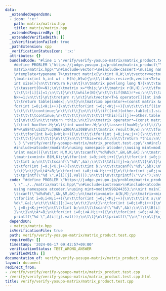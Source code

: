 ```yaml
---
data:
  _extendedDependsOn:
  - icon: ':x:'
    path: matrix/matrix.hpp
    title: matrix/matrix.hpp
  _extendedRequiredBy: []
  _extendedVerifiedWith: []
  _isVerificationFailed: true
  _pathExtension: cpp
  _verificationStatusIcon: ':x:'
  attributes: {}
  bundledCode: "#line 1 \"verify/verify-yosupo-matrix/matrix_product.test.cpp\"\n\
    #define PROBLEM \"https://judge.yosupo.jp/problem/matrix_product\"\n#line 1 \"\
    matrix/matrix.hpp\"\n#include<vector>\n#include<cassert>\nusing namespace std;\n\
    \ntemplate<typename T>\nstruct matrix{\n\tint H,W;\n\tvector<vector<T>> table;\n\
    \tmatrix(int h,int w) : H(h),W(w){\n\t\ttable.resize(h,vector<T>(w));\n\t}\n\t\
    int size(){\n\t\treturn H;\n\t}\n\tmatrix pow(long long N){\n\t\tassert(H==W);\n\
    \t\tassert(0<=N);\n\t\tmatrix x=*this;\n\t\tmatrix r(H,H);\n\t\tfor(int i=0;i<H;i++){\n\
    \t\t\tr[i][i]=1;\n\t\t}\n\t\twhile(N){\n\t\t\tif(N&1)r*=x;\n\t\t\tx*=x;\n\t\t\t\
    N>>=1;\n\t\t}\n\t\treturn r;\n\t}\n\tvector<T>& operator[](int index){\n\t\tassert(index<H);\n\
    \t\treturn table[index];\n\t}\n\tmatrix& operator+=(const matrix &other){\n\t\t\
    for(int i=0;i<H;i++){\n\t\t\tfor(int j=0;j<W;j++){\n\t\t\t\tif((int)(other.table.size())<=i){\n\
    \t\t\t\t\tcontinue;\n\t\t\t\t}\n\t\t\t\tif((int)(other.table[i].size())<=j){\n\
    \t\t\t\t\tcontinue;\n\t\t\t\t}\n\t\t\t\t(*this)[i][j]+=other.table[i][j];\n\t\t\
    \t}\n\t\t}\n\t\treturn *this;\n\t}\n\tmatrix operator*=(const matrix &other){\n\
    \t\tint h=other.H;\n\t\tint w=other.W;\n\t\tassert(h==W);\n\t\t//\u7D50\u679C\u306F\
    H*w\u884C\u5217\u306B\u306A\u308B\n\t\tmatrix result(H,w);\n\t\tfor(int i=0;i<H;i++){\n\
    \t\t\tfor(int k=0;k<W;k++){\n\t\t\t\tfor(int j=0;j<w;j++){\n\t\t\t\t\tresult.table[i][j]+=table[i][k]*other.table[k][j];\n\
    \t\t\t\t}\n\t\t\t}\n\t\t}\n\t\t*this=result;\n\t\treturn *this;\n\t}\n};\n#line\
    \ 3 \"verify/verify-yosupo-matrix/matrix_product.test.cpp\"\n#include<iostream>\n\
    #include<atcoder/modint>\nusing namespace atcoder;\nusing mint=modint998244353;\n\
    \nint main(){\n\tint N,M,K;\n\tscanf(\"%d%d%d\",&N,&M,&K);\n\tmatrix<mint> A(N,M);\n\
    \tmatrix<mint> B(M,K);\n\tfor(int i=0;i<N;i++){\n\t\tfor(int j=0;j<M;j++){\n\t\
    \t\tint a;\n\t\t\tscanf(\"%d\",&a);\n\t\t\tA[i][j]=a;\n\t\t}\n\t}\n\tfor(int i=0;i<M;i++){\n\
    \t\tfor(int j=0;j<K;j++){\n\t\t\tint b;\n\t\t\tscanf(\"%d\",&b);\n\t\t\tB[i][j]=b;\n\
    \t\t}\n\t}\n\tA*=B;\n\tfor(int i=0;i<A.H;i++){\n\t\tfor(int j=0;j<A.W;j++){\n\t\
    \t\tprintf(\"%d \",A[i][j].val());\n\t\t}\n\t\tprintf(\"\\n\");\n\t}\n}\n"
  code: "#define PROBLEM \"https://judge.yosupo.jp/problem/matrix_product\"\n#include\
    \ \"../../matrix/matrix.hpp\"\n#include<iostream>\n#include<atcoder/modint>\n\
    using namespace atcoder;\nusing mint=modint998244353;\n\nint main(){\n\tint N,M,K;\n\
    \tscanf(\"%d%d%d\",&N,&M,&K);\n\tmatrix<mint> A(N,M);\n\tmatrix<mint> B(M,K);\n\
    \tfor(int i=0;i<N;i++){\n\t\tfor(int j=0;j<M;j++){\n\t\t\tint a;\n\t\t\tscanf(\"\
    %d\",&a);\n\t\t\tA[i][j]=a;\n\t\t}\n\t}\n\tfor(int i=0;i<M;i++){\n\t\tfor(int\
    \ j=0;j<K;j++){\n\t\t\tint b;\n\t\t\tscanf(\"%d\",&b);\n\t\t\tB[i][j]=b;\n\t\t\
    }\n\t}\n\tA*=B;\n\tfor(int i=0;i<A.H;i++){\n\t\tfor(int j=0;j<A.W;j++){\n\t\t\t\
    printf(\"%d \",A[i][j].val());\n\t\t}\n\t\tprintf(\"\\n\");\n\t}\n}\n"
  dependsOn:
  - matrix/matrix.hpp
  isVerificationFile: true
  path: verify/verify-yosupo-matrix/matrix_product.test.cpp
  requiredBy: []
  timestamp: '2024-06-17 09:42:57+09:00'
  verificationStatus: TEST_WRONG_ANSWER
  verifiedWith: []
documentation_of: verify/verify-yosupo-matrix/matrix_product.test.cpp
layout: document
redirect_from:
- /verify/verify/verify-yosupo-matrix/matrix_product.test.cpp
- /verify/verify/verify-yosupo-matrix/matrix_product.test.cpp.html
title: verify/verify-yosupo-matrix/matrix_product.test.cpp
---
```

